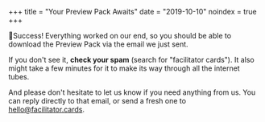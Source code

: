 +++
title = "Your Preview Pack Awaits"
date = "2019-10-10"
noindex = true
+++

🎉Success! Everything worked on our end, so you should be able to download the Preview Pack via the email we just sent. 

If you don't see it, **check your spam** (search for "facilitator cards"). It also might take a few minutes for it to make its way through all the internet tubes.

And please don't hesitate to let us know if you need anything from us. You can reply directly to that email, or send a fresh one to [hello@facilitator.cards](mailto:hello@facilitator.cards).

